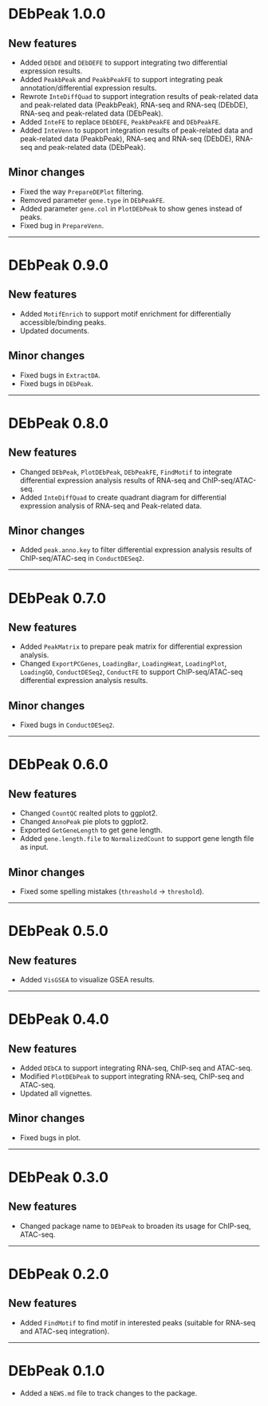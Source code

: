 # DEbPeak 1.0.0
## New features
* Added `DEbDE` and `DEbDEFE` to support integrating two differential expression results.
* Added `PeakbPeak` and `PeakbPeakFE` to support integrating peak annotation/differential expression results.
* Rewrote `InteDiffQuad` to support integration results of peak-related data and peak-related data (PeakbPeak), RNA-seq and RNA-seq (DEbDE), RNA-seq and peak-related data (DEbPeak).
* Added `InteFE` to replace `DEbDEFE`, `PeakbPeakFE` and `DEbPeakFE`.
* Added `InteVenn` to support integration results of peak-related data and peak-related data (PeakbPeak), RNA-seq and RNA-seq (DEbDE), RNA-seq and peak-related data (DEbPeak).

## Minor changes
* Fixed the way `PrepareDEPlot` filtering.
* Removed parameter `gene.type` in `DEbPeakFE`.
* Added parameter `gene.col` in `PlotDEbPeak` to show genes instead of peaks.
* Fixed bug in `PrepareVenn`.

-------------

# DEbPeak 0.9.0
## New features
* Added `MotifEnrich` to support motif enrichment for differentially accessible/binding peaks.
* Updated documents.

## Minor changes
* Fixed bugs in `ExtractDA`.
* Fixed bugs in `DEbPeak`.

-------------

# DEbPeak 0.8.0
## New features
* Changed `DEbPeak`, `PlotDEbPeak`, `DEbPeakFE`, `FindMotif` to integrate differential expression analysis results of RNA-seq and ChIP-seq/ATAC-seq.
* Added `InteDiffQuad` to create quadrant diagram for differential expression analysis of RNA-seq and Peak-related data.

## Minor changes
* Added `peak.anno.key` to filter differential expression analysis results of ChIP-seq/ATAC-seq in `ConductDESeq2`.

-------------

# DEbPeak 0.7.0
## New features
* Added `PeakMatrix` to prepare peak matrix for differential expression analysis.
* Changed `ExportPCGenes`, `LoadingBar`, `LoadingHeat`, `LoadingPlot`, `LoadingGO`, `ConductDESeq2`, `ConductFE` to support ChIP-seq/ATAC-seq differential expression analysis results.

## Minor changes
* Fixed bugs in `ConductDESeq2`.

-------------

# DEbPeak 0.6.0
## New features
* Changed `CountQC` realted plots to ggplot2.
* Changed `AnnoPeak` pie plots to ggplot2.
* Exported `GetGeneLength` to get gene length. 
* Added `gene.length.file` to `NormalizedCount` to support gene length file as input.

## Minor changes
* Fixed some spelling mistakes (`threashold` -> `threshold`).

-------------

# DEbPeak 0.5.0
## New features
* Added `VisGSEA` to visualize GSEA results.

-------------

# DEbPeak 0.4.0
## New features
* Added `DEbCA` to support integrating RNA-seq, ChIP-seq and ATAC-seq.
* Modified `PlotDEbPeak` to support integrating RNA-seq, ChIP-seq and ATAC-seq.
* Updated all vignettes.

## Minor changes
* Fixed bugs in plot.

-------------

# DEbPeak 0.3.0
## New features
* Changed package name to `DEbPeak` to broaden its usage for ChIP-seq, ATAC-seq.

-------------

# DEbPeak 0.2.0
## New features
* Added `FindMotif` to find motif in interested peaks (suitable for RNA-seq and ATAC-seq integration).

-------------

# DEbPeak 0.1.0

* Added a `NEWS.md` file to track changes to the package.
